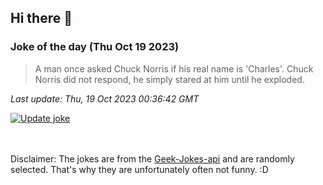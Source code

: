 ## Hi there 👋

### Joke of the day (Thu Oct 19 2023)
<!-- joke -->
>A man once asked Chuck Norris if his real name is 'Charles'. Chuck Norris did not respond, he simply stared at him until he exploded.
<!-- /joke -->

*Last update: Thu, 19 Oct 2023 00:36:42 GMT*

[![Update joke](https://github.com/nclskfm/nclskfm/actions/workflows/joke.yml/badge.svg)](https://github.com/nclskfm/nclskfm/actions/workflows/joke.yml)

<br><br>
Disclaimer: The jokes are from the [Geek-Jokes-api](https://github.com/sameerkumar18/geek-joke-api) and are randomly selected. That's why they are unfortunately often not funny. :D
